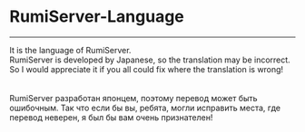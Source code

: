 # RumiServer-Language
___
It is the language of RumiServer.
<BR>
RumiServer is developed by Japanese, so the translation may be incorrect.<BR>
So I would appreciate it if you all could fix where the translation is wrong!<BR>
<BR><BR>
RumiServer разработан японцем, поэтому перевод может быть ошибочным.
Так что если бы вы, ребята, могли исправить места, где перевод неверен, я был бы вам очень признателен!
